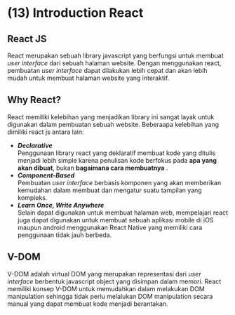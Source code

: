 # (13) Introduction React

## React JS

React merupakan sebuah library javascript yang berfungsi untuk membuat _user interface_ dari sebuah halaman website. Dengan menggunakan react, pembuatan _user interface_ dapat dilakukan lebih cepat dan akan lebih mudah untuk membuat halaman website yang interaktif.

## Why React?

React memiliki kelebihan yang menjadikan library ini sangat layak untuk digunakan dalam pembuatan sebuah website. Beberaapa kelebihan yang dimiliki react js antara lain:

- **_Declarative_** <br>
  Penggunaan library react yang deklaratif membuat kode yang ditulis menjadi lebih simple karena penulisan kode berfokus pada **apa yang akan dibuat**, bukan **bagaimana cara membuatnya** .
- **_Component-Based_** <br>
  Pembuatan _user interface_ berbasis komponen yang akan memberikan kemudahan dalam membuat dan mengatur suatu tampilan yang kompleks.
- **_Learn Once, Write Anywhere_** <br>
  Selain dapat digunakan untuk membuat halaman web, mempelajari react juga dapat digunakan untuk membuat sebuah aplikasi mobile di iOS maupun android menggunakan React Native yang memiliki cara penggunaan tidak jauh berbeda.

## V-DOM

V-DOM adalah virtual DOM yang merupakan representasi dari _user interface_ berbentuk javascript object yang disimpan dalam memori. React memiliki konsep V-DOM untuk memudahkan dalam melakukan DOM manipulation sehingga tidak perlu melalukan DOM manipulation secara manual yang dapat membuat kode menjadi berantakan.
